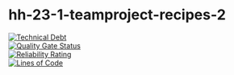 # hh-23-1-teamproject-recipes-2
[![Technical Debt](https://sonarcloud.io/api/project_badges/measure?project=neuefische_hh-java-23-1-teamproject-recipes-2-frontend&metric=sqale_index)](https://sonarcloud.io/summary/new_code?id=neuefische_hh-java-23-1-teamproject-recipes-2-frontend)
<br/>
[![Quality Gate Status](https://sonarcloud.io/api/project_badges/measure?project=neuefische_hh-java-23-1-teamproject-recipes-2-frontend&metric=alert_status)](https://sonarcloud.io/summary/new_code?id=neuefische_hh-java-23-1-teamproject-recipes-2-frontend)
<br/>
[![Reliability Rating](https://sonarcloud.io/api/project_badges/measure?project=neuefische_hh-java-23-1-teamproject-recipes-2-frontend&metric=reliability_rating)](https://sonarcloud.io/summary/new_code?id=neuefische_hh-java-23-1-teamproject-recipes-2-frontend)
<br/>
[![Lines of Code](https://sonarcloud.io/api/project_badges/measure?project=neuefische_hh-java-23-1-teamproject-recipes-2-frontend&metric=ncloc)](https://sonarcloud.io/summary/new_code?id=neuefische_hh-java-23-1-teamproject-recipes-2-frontend)
